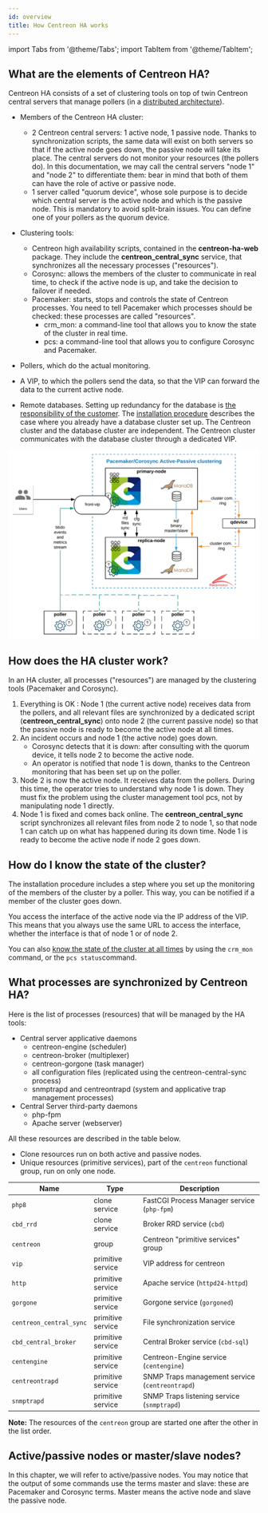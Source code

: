 ```yaml
---
id: overview
title: How Centreon HA works
---
```

import Tabs from '@theme/Tabs';
import TabItem from '@theme/TabItem';

## What are the elements of Centreon HA?

Centreon HA consists of a set of clustering tools on top of twin Centreon central servers that manage pollers (in a [distributed architecture](../../installation/architectures.md#distributed-architecture)).

* Members of the Centreon HA cluster:

   * 2 Centreon central servers: 1 active node, 1 passive node. Thanks to synchronization scripts, the same data will exist on both servers so that if the active node goes down, the passive node will take its place. The central servers do not monitor your resources (the pollers do). In this documentation, we may call the central servers "node 1" and "node 2" to differentiate them: bear in mind that both of them can have the role of active or passive node.
   * 1 server called "quorum device", whose sole purpose is to decide which central server is the active node and which is the passive node. This is mandatory to avoid split-brain issues. You can define one of your pollers as the quorum device.

* Clustering tools:
   - Centreon high availability scripts, contained in the **centreon-ha-web** package. They include the **centreon_central_sync** service, that synchronizes all the necessary processes ("resources").
   - Corosync: allows the members of the cluster to communicate in real time, to check if the active node is up, and take the decision to failover if needed.
   - Pacemaker: starts, stops and controls the state of Centreon processes. You need to tell Pacemaker which processes should be checked: these processes are called "resources".
      - crm_mon: a command-line tool that allows you to know the state of the cluster in real time.
      - pcs: a command-line tool that allows you to configure Corosync and Pacemaker.

* Pollers, which do the actual monitoring.

* A VIP, to which the pollers send the data, so that the VIP can forward the data to the current active node.

* Remote databases. Setting up redundancy for the database is [the responsibility of the customer](faq.md#what-is-supported-and-what-isnt). The [installation procedure](installation.md) describes the case where you already have a database cluster set up. The Centreon cluster and the database cluster are independent. The Centreon cluster communicates with the database cluster through a dedicated VIP.

![image](../../assets/integrations/centreon-ha/centreon-ha-2-nodes-arch.png)

## How does the HA cluster work?

In an HA cluster, all processes ("resources") are managed by the clustering tools (Pacemaker and Corosync).

1. Everything is OK : Node 1 (the current active node) receives data from the pollers, and all relevant files are synchronized by a dedicated script  (**centreon_central_sync**) onto node 2 (the current passive node) so that the passive node is ready to become the active node at all times.
2. An incident occurs and node 1 (the active node) goes down.
   - Corosync detects that it is down: after consulting with the quorum device, it tells node 2 to become the active node.
   - An operator is notified that node 1 is down, thanks to the Centreon monitoring that has been set up on the poller.
3. Node 2 is now the active node. It receives data from the pollers. During this time, the operator tries to understand why node 1 is down. They must fix the problem using the cluster management tool pcs, not by manipulating node 1 directly.
4. Node 1 is fixed and comes back online. The **centreon_central_sync** script synchronizes all relevant files from node 2 to node 1, so that node 1 can catch up on what has happened during its down time. Node 1 is ready to become the active node if node 2 goes down.

## How do I know the state of the cluster?

The installation procedure includes a step where you set up the monitoring of the members of the cluster by a poller. This way, you can be notified if a member of the cluster goes down.

You access the interface of the active node via the IP address of the VIP. This means that you always use the same URL to access the interface, whether the interface is that of node 1 or of node 2.

You can also [know the state of the cluster at all times](../../administration/centreon-ha/operating-guide.md#display-the-status-of-the-cluster) by using the `crm_mon` command, or the `pcs status`command.

## What processes are synchronized by Centreon HA?

Here is the list of processes (resources) that will be managed by the HA tools:

* Central server applicative daemons
  * centreon-engine (scheduler)
  * centreon-broker (multiplexer)
  * centreon-gorgone (task manager)
  * all configuration files (replicated using the centreon-central-sync process)
  * snmptrapd and centreontrapd (system and applicative trap management processes)
* Central Server third-party daemons
  * php-fpm
  * Apache server (webserver)

All these resources are described in the table below.

* Clone resources run on both active and passive nodes.
* Unique resources (primitive services), part of the `centreon` functional group, run on only one node.

| Name                    | Type                 | Description                                          |
| ----------------------- | -------------------- | ---------------------------------------------------- |
| `php8`                  | clone service        | FastCGI Process Manager service (`php-fpm`)          |
| `cbd_rrd`               | clone service        | Broker RRD service (`cbd`)                           |
| `centreon`              | group                | Centreon "primitive services" group                  |
| `vip`                   | primitive service    | VIP address for centreon                             |
| `http`                  | primitive service    | Apache service (`httpd24-httpd`)                     |
| `gorgone`               | primitive service    | Gorgone service (`gorgoned`)                         |
| `centreon_central_sync` | primitive service    | File synchronization service                         |
| `cbd_central_broker`    | primitive service    | Central Broker service (`cbd-sql`)                   |
| `centengine`            | primitive service    | Centreon-Engine service (`centengine`)               |
| `centreontrapd`         | primitive service    | SNMP Traps management service (`centreontrapd`)      |
| `snmptrapd`             | primitive service    | SNMP Traps listening service (`snmptrapd`)           |

**Note:** The resources of the `centreon` group are started one after the other in the list order.

## Active/passive nodes or master/slave nodes?

In this chapter, we will refer to active/passive nodes. You may notice that the output of some commands use the terms master and slave: these are Pacemaker and Corosync terms. Master means the active node and slave the passive node.
